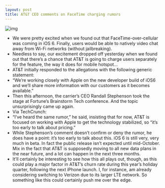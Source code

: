 ```yaml
---
layout: post
title: AT&T CEO comments on FaceTime charging rumors
---
```

![img](http://media.idownloadblog.com/wp-content/uploads/2012/07/attceo.jpeg)
* We were pretty excited when we found out that FaceTime-over-cellular was coming in iOS 6. Finally, users would be able to natively video chat away from Wi-Fi networks (without jailbreaking).
* Needless to say, our excitement dropped off yesterday when we found out that there’s a chance that AT&T is going to charge users separately for the feature, the way it does for mobile hotspot…
* AT&T initially responded to the allegations with the following generic statement:
* “We’re working closely with Apple on the new developer build of iOS6 and we’ll share more information with our customers as it becomes available.”
* Then this afternoon, the carrier’s CEO Randall Stephenson took the stage at Fortune’s Brainstorm Tech conference. And the topic unsurprisingly came up again.
* Via TechCrunch:
* “I’ve heard the same rumor,” he said, insisting that for now, AT&T is focused on working with Apple to get the technology stabilized, so “it’s too early to talk about pricing.”
* While Stephenson’s comment doesn’t confirm or deny the rumor, he does have a point: it’s too early to talk about this. iOS 6 is still very, very much in beta. In fact the public release isn’t expected until mid-October. Mix in the fact that AT&T is supposedly moving to all new data plans in the near future, and a lot can happen in the next three months.
* It’ll certainly be interesting to see how this all plays out, though, as this could play a major factor in AT&T’s churn rate during this year’s holiday quarter, following the next iPhone launch. I, for instance, am already considering switching to Verizon due to its larger LTE network. So something like this could certainly push me over the edge.


